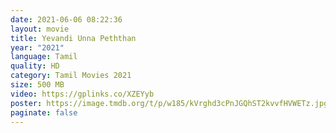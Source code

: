 ```yaml
---
date: 2021-06-06 08:22:36
layout: movie
title: Yevandi Unna Peththan
year: "2021"
language: Tamil
quality: HD
category: Tamil Movies 2021
size: 500 MB
video: https://gplinks.co/XZEYyb
poster: https://image.tmdb.org/t/p/w185/kVrghd3cPnJGQhST2kvvfHVWETz.jpg
paginate: false
---
```

